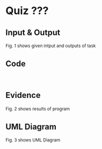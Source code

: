 # Quiz ???

## Input & Output


<sub>Fig. 1 shows given intput and outputs of task
## Code

```py

```
```kv

```
## Evidence

<sub>Fig. 2 shows results of program

## UML Diagram

<sub>Fig. 3 shows UML Diagram

